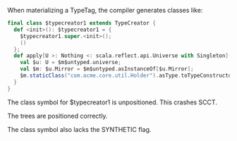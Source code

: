 When materializing a TypeTag, the compiler generates classes like:

```scala
final class $typecreator1 extends TypeCreator {
  def <init>(): $typecreator1 = {
    $typecreator1.super.<init>();
    ()
  };
  def apply[U >: Nothing <: scala.reflect.api.Universe with Singleton]($m$untyped: scala.reflect.api.Mirror[U]): U#Type = {
    val $u: U = $m$untyped.universe;
    val $m: $u.Mirror = $m$untyped.asInstanceOf[$u.Mirror];
    $m.staticClass("com.acme.core.util.Holder").asType.toTypeConstructor
  }
}
```

The class symbol for $typecreator1 is unpositioned. This crashes SCCT.

The trees are positioned correctly.

The class symbol also lacks the SYNTHETIC flag.
